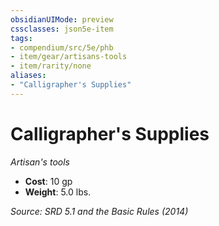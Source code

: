 ```yaml
---
obsidianUIMode: preview
cssclasses: json5e-item
tags:
- compendium/src/5e/phb
- item/gear/artisans-tools
- item/rarity/none
aliases: 
- "Calligrapher's Supplies"
---
```

# Calligrapher's Supplies
*Artisan's tools*  

- **Cost**: 10 gp
- **Weight**: 5.0 lbs.

*Source: SRD 5.1 and the Basic Rules (2014)*